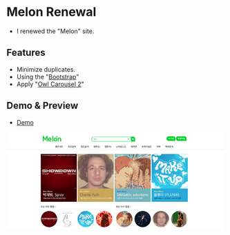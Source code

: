 # Melon Renewal
- I renewed the "Melon" site.

## Features
- Minimize duplicates.
- Using the "[Bootstrap](https://getbootstrap.com/)"
- Apply "[Owl Carousel 2](https://github.com/OwlCarousel2/OwlCarousel2)"

## Demo & Preview
- [Demo](https://hyunwoo1998.github.io/Melon-Renewal/)<br>
<img src="./img/preview.jpg">